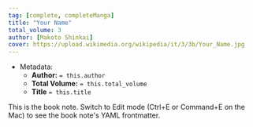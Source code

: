 ```yaml
---
tag: [complete, completeManga]
title: "Your Name"
total_volume: 3
author: [Makoto Shinkai]
cover: https://upload.wikimedia.org/wikipedia/it/3/3b/Your_Name.jpg
---
```


- Metadata:
    - **Author:** `= this.author`
    - **Total Volume:** `= this.total_volume`
    - **Title** `= this.title`

This is the book note. Switch to Edit mode (Ctrl+E or Command+E on the Mac) to see the book note's YAML frontmatter.